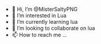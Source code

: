 - 👋 Hi, I’m @MisterSaltyPNG
- 👀 I’m interested in Lua
- 🌱 I’m currently learning lua
- 💞️ I’m looking to collaborate on lua
- 📫 How to reach me ...

<!---
MisterSaltyPNG/MisterSaltyPNG is a ✨ special ✨ repository because its `README.md` (this file) appears on your GitHub profile.
You can click the Preview link to take a look at your changes.
--->
